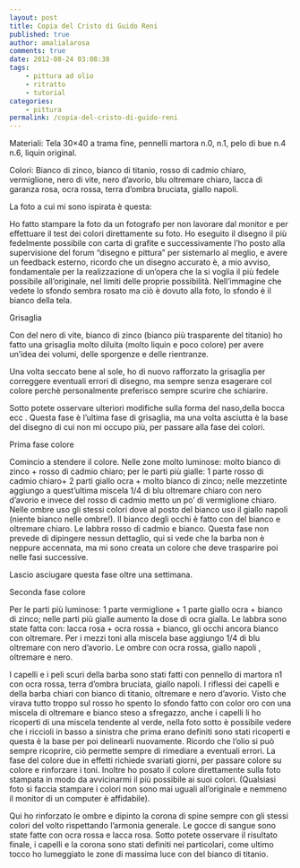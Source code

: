 ```yaml
---
layout: post
title: Copia del Cristo di Guido Reni
published: true
author: amalialarosa
comments: true
date: 2012-08-24 03:08:38
tags:
    - pittura ad olio
    - ritratto
    - tutorial
categories:
    - pittura
permalink: /copia-del-cristo-di-guido-reni
---
```


  



  Materiali: Tela 30&#215;40 a trama fine, pennelli martora n.0, n.1, pelo di bue n.4 n.6, liquin original.



  Colori: Bianco di zinco, bianco di titanio, rosso di cadmio chiaro, vermiglione, nero di vite, nero d&#8217;avorio, blu oltremare chiaro, lacca di garanza rosa, ocra rossa, terra d&#8217;ombra bruciata, giallo napoli.



  La foto a cui mi sono ispirata è questa:



  



  Ho fatto stampare la foto da un fotografo per non lavorare dal monitor e per effettuare il test dei colori direttamente su foto. Ho eseguito il disegno il più fedelmente possibile con carta di grafite e successivamente l&#8217;ho posto alla supervisione del forum &#8220;disegno e pittura&#8221; per sistemarlo al meglio, e avere un feedback esterno, ricordo che un disegno accurato è, a mio avviso, fondamentale per la realizzazione di un&#8217;opera che la si voglia il più fedele possibile all&#8217;originale, nel limiti delle proprie possibilità. Nell&#8217;immagine che vedete lo sfondo sembra rosato ma ciò è dovuto alla foto, lo sfondo è il bianco della tela.



  Grisaglia



  Con del nero di vite, bianco di zinco (bianco più trasparente del titanio) ho fatto una grisaglia molto diluita (molto liquin e poco colore) per avere un&#8217;idea dei volumi, delle sporgenze e delle rientranze.



  



  Una volta seccato bene al sole, ho di nuovo rafforzato la grisaglia per correggere eventuali errori di disegno, ma sempre senza esagerare col colore perchè personalmente preferisco sempre scurire che schiarire.



  



  Sotto potete osservare ulteriori modifiche sulla forma del naso,della bocca ecc . Questa fase è l&#8217;ultima fase di grisaglia, ma una volta asciutta è la base del disegno di cui non mi occupo più, per passare alla fase dei colori.



  



  Prima fase colore



  Comincio a stendere il colore. Nelle zone molto luminose: molto bianco di zinco + rosso di cadmio chiaro; per le parti più gialle: 1 parte rosso di cadmio chiaro+ 2 parti giallo ocra + molto bianco di zinco; nelle mezzetinte aggiungo a quest&#8217;ultima miscela 1/4 di blu oltremare chiaro con nero d&#8217;avorio e invece del rosso di cadmio metto un po&#8217; di vermiglione chiaro. Nelle ombre uso gli stessi colori dove al posto del bianco uso il giallo napoli (niente bianco nelle ombre!). Il bianco degli occhi è fatto con del bianco e oltremare chiaro. Le labbra rosso di cadmio e bianco. Questa fase non prevede di dipingere nessun dettaglio, qui si vede che la barba non è neppure accennata, ma mi sono creata un colore che deve trasparire poi nelle fasi successive.



  



  Lascio asciugare questa fase oltre una settimana.



  Seconda fase colore



  Per le parti più luminose: 1 parte vermiglione + 1 parte giallo ocra + bianco di zinco; nelle parti più gialle aumento la dose di ocra gialla. Le labbra sono state fatta con: lacca rosa + ocra rossa + bianco, gli occhi ancora bianco con oltremare. Per i mezzi toni alla miscela base aggiungo 1/4 di blu oltremare con nero d&#8217;avorio. Le ombre con ocra rossa, giallo napoli , oltremare e nero.



  



  I capelli e i peli scuri della barba sono stati fatti con pennello di martora n1 con ocra rossa, terra d&#8217;ombra bruciata, giallo napoli. I riflessi dei capelli e della barba chiari con bianco di titanio, oltremare e nero d&#8217;avorio. Visto che virava tutto troppo sul rosso ho spento lo sfondo fatto con color oro con una miscela di oltremare e bianco steso a sfregazzo, anche i capelli li ho ricoperti di una miscela tendente al verde, nella foto sotto è possibile vedere che i riccioli in basso a sinistra che prima erano definiti sono stati ricoperti e questa è la base per poi delinearli nuovamente. Ricordo che l&#8217;olio si può sempre ricoprire, ciò permette sempre di rimediare a eventuali errori. La fase del colore due in effetti richiede svariati giorni, per passare colore su colore e rinforzare i toni. Inoltre ho posato il colore direttamente sulla foto stampata in modo da avvicinarmi il più possibile ai suoi colori. (Qualsiasi foto si faccia stampare i colori non sono mai uguali all&#8217;originale e nemmeno il monitor di un computer è affidabile).



  



  Qui ho rinforzato le ombre e dipinto la corona di spine sempre con gli stessi colori del volto rispettando l&#8217;armonia generale. Le gocce di sangue sono state fatte con ocra rossa e lacca rosa. Sotto potete osservare il risultato finale, i capelli e la corona sono stati definiti nei particolari, come ultimo tocco ho lumeggiato le zone di massima luce con del bianco di titanio.



  
